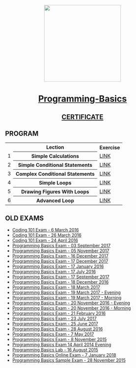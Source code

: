 <p align="center"><img src="http://spaceappschallengebulgaria.eu/sites/default/files/softuni.png" width = 250 /></p>

# <a href="https://softuni.bg/trainings/1826/programming-basics-with-csharp-january-2018" rel="Programming-Basics"><p align="center"> Programming-Basics <p></a>

## <a href="https://softuni.bg/certificates/details/52126/7aa51e16" ><p align="center"> CERTIFICATE <p></a>

## PROGRAM
<table>
<tr>
  <th></th><th>Lection</th><th>Exercise</th>
</tr>
<tr>
  <td>1</td>
  <th>Simple Calculations</th>
  <td><a href="https://github.com/kallyy7/CSharp-Basics/tree/master/01.Simple%20Calculations" >LINK</a></td>
</tr>
<tr>
  <td>2</td>
  <th>Simple Conditional Statements</th>
  <td><a href="https://github.com/kallyy7/CSharp-Basics/tree/master/02.Simple%20Conditional%20Statements" >LINK</a></td>
<tr>
    <td>3</td>
    <th>Complex Conditional Statements</th>
    <td><a href="https://github.com/kallyy7/CSharp-Basics/tree/master/03.Complex%20Conditional%20Statements" >LINK</a></td>
</tr>
</tr>
  <tr>
  <td>4</td>
    <th>Simple Loops</th>
    <td><a href="https://github.com/kallyy7/CSharp-Basics/tree/master/04.Simple%20Loops" > LINK</a></td>
</tr>
  <tr>
  <td>5</td>
    <th>Drawing Figures With Loops</th>
    <td><a href="https://github.com/kallyy7/CSharp-Basics/tree/master/05.Drawing%20Figures%20with%20Loops" >LINK</a></td>
</tr>
<tr>
  <td>6</td>
    <th>Advanced Loop</th>
    <td><a href="https://github.com/kallyy7/CSharp-Basics/tree/master/06.Advanced%20Loops" >LINK</a></td>
</tr>
  </table>

## OLD EXAMS
- <a href="https://github.com/kallyy7/CSharp-Basics/tree/master/Coding%20101%20Exam%20-%206%20March%202016" > Coding 101 Exam - 6 March 2016 </a>
- <a href="https://github.com/kallyy7/CSharp-Basics/tree/master/Coding%20101%20Exam%20-%2026%20March%202016" > Coding 101 Exam - 26 March 2016 </a>
- <a href="https://github.com/kallyy7/CSharp-Basics/tree/master/Coding%20101%20Exam%20-%2024%20April%202016" > Coding 101 Exam - 24 April 2016 </a>
- <a href="https://github.com/kallyy7/CSharp-Basics/tree/master/Programming%20Basics%20Exam%20-%2003%20September%202017" > Programming Basics Exam - 03 September 2017 </a>
- <a href="https://github.com/kallyy7/CSharp-Basics/tree/master/Programming%20Basics%20Exam%20-%2005%20November%202017" > Programming Basics Exam - 05 November 2017 </a>
- <a href="https://github.com/kallyy7/CSharp-Basics/tree/master/Programming%20Basics%20Exam%20-%2016%20December%202017" > Programming Basics Exam - 16 December 2017 </a>
- <a href="https://github.com/kallyy7/CSharp-Basics/tree/master/Programming%20Basics%20Exam%20-%2017%20December%202017" > Programming Basics Exam - 17 December 2017 </a>
- <a href="https://github.com/kallyy7/CSharp-Basics/tree/master/Programming%20Basics%20Exam%20-%2017%20January%202016" > Programming Basics Exam - 17 January 2016 </a>
- <a href="https://github.com/kallyy7/CSharp-Basics/tree/master/Programming%20Basics%20Exam%20-%2017%20July%202016" > Programming Basics Exam - 17 July 2016 </a>
- <a href="https://github.com/kallyy7/CSharp-Basics/tree/master/Programming%20Basics%20Exam%20-%2017%20September%202017" > Programming Basics Exam - 17 September 2017 </a>
- <a href="https://github.com/kallyy7/CSharp-Basics/tree/master/Programming%20Basics%20Exam%20-%2018%20December%202016" > Programming Basics Exam - 18 December 2016 </a>
- <a href="https://github.com/kallyy7/CSharp-Basics/tree/master/Programming%20Basics%20Exam%20-%2018%20March%202017" > Programming Basics Exam - 18 March 2017 </a>
- <a href="https://github.com/kallyy7/CSharp-Basics/tree/master/Programming%20Basics%20Exam%20-%2019%20March%202017%20-%20Evening" > Programming Basics Exam - 19 March 2017 - Evening </a>
- <a href="https://github.com/kallyy7/CSharp-Basics/tree/master/Programming%20Basics%20Exam%20-%2019%20March%202017%20-%20Morning" > Programming Basics Exam - 19 March 2017 - Morning </a>
- <a href="https://github.com/kallyy7/CSharp-Basics/tree/master/Programming%20Basics%20Exam%20-%2020%20November%202016%20-%20Evening" > Programming Basics Exam - 20 November 2016 - Evening </a>
- <a href="https://github.com/kallyy7/CSharp-Basics/tree/master/Programming%20Basics%20Exam%20-%2020%20November%202016%20-%20Morning" > Programming Basics Exam - 20 November 2016 - Morning </a>
- <a href="https://github.com/kallyy7/CSharp-Basics/tree/master/Programming%20Basics%20Exam%20-%2021%20February%202016" > Programming Basics Exam - 21 February 2016 </a>
- <a href="https://github.com/kallyy7/CSharp-Basics/tree/master/Programming%20Basics%20Exam%20-%2023%20July%202017" > Programming Basics Exam - 23 July 2017 </a>
- <a href="https://github.com/kallyy7/CSharp-Basics/tree/master/Programming%20Basics%20Exam%20-%2025%20June%202017" > Programming Basics Exam - 25 June 2017 </a>
- <a href="https://github.com/kallyy7/CSharp-Basics/tree/master/Programming%20Basics%20Exam%20-%2028%20August%202016" > Programming Basics Exam - 28 August 2016 </a>
- <a href="https://github.com/kallyy7/CSharp-Basics/tree/master/Programming%20Basics%20Exam%20-%207%20May%202017" > Programming Basics Exam - 7 May 2017 </a>
- <a href="https://github.com/kallyy7/CSharp-Basics/tree/master/Programming%20Basics%20Exam%20-%208%20November%202015" > Programming Basics Exam - 8 November 2015 </a>
- <a href="https://github.com/kallyy7/CSharp-Basics/tree/master/Programming%20Basics%20Exam%2014%20April%202014%20Evening" > Programming Basics Exam 14 April 2014 Evening </a>
- <a href="https://github.com/kallyy7/CSharp-Basics/tree/master/Programming%20Basics%20Lab%20-%2016%20August%202015" > Programming Basics Lab - 16 August 2015 </a>
- <a href="https://github.com/kallyy7/CSharp-Basics/tree/master/Programming%20Basics%20Online%20Exam%20-%207%20January%202018" > Programming Basics Online Exam - 7 January 2018 </a>
- <a href="https://github.com/kallyy7/CSharp-Basics/tree/master/Programming%20Basics%20Sample%20Exam%20-%2028%20November%202015" > Programming Basics Sample Exam - 28 November 2015 </a>


